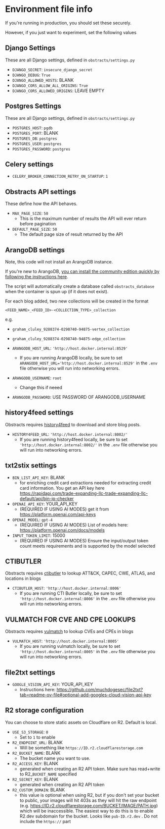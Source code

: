 # Environment file info

If you're running in production, you should set these securely.

However, if you just want to experiment, set the following values

## Django Settings

These are all Django settings, defined in `obstracts/settings.py`

* `DJANGO_SECRET`: `insecure_django_secret`
* `DJANGO_DEBUG`: `True`
* `DJANGO_ALLOWED_HOSTS`: BLANK
* `DJANGO_CORS_ALLOW_ALL_ORIGINS`: `True`
* `DJANGO_CORS_ALLOWED_ORIGINS`: LEAVE EMPTY

## Postgres Settings

These are all Django settings, defined in `obstracts/settings.py`

* `POSTGRES_HOST`: `pgdb`
* `POSTGRES_PORT`: BLANK
* `POSTGRES_DB`: `postgres`
* `POSTGRES_USER`: `postgres`
* `POSTGRES_PASSWORD`: `postgres`

## Celery settings

* `CELERY_BROKER_CONNECTION_RETRY_ON_STARTUP`: `1`

## Obstracts API settings

These define how the API behaves.

* `MAX_PAGE_SIZE`: `50`
	* This is the maximum number of results the API will ever return before pagination
* `DEFAULT_PAGE_SIZE`: `50`
	* The default page size of result returned by the API

## ArangoDB settings

Note, this code will not install an ArangoDB instance.

If you're new to ArangoDB, [you can install the community edition quickly by following the instructions here](https://arangodb.com/community-server/).

The script will automatically create a database called `obstracts_database` when the container is spun up (if it does not exist).

For each blog added, two new collections will be created in the format

`<FEED_NAME>_<FEED_ID>-<COLLECTION_TYPE>_collection`

e.g.

* `graham_cluley_9288374-0298740-94875-vertex_collection`
* `graham_cluley_9288374-0298740-94875-edge_collection`


* `ARANGODB_HOST_URL`: `'http://host.docker.internal:8529'`
	* If you are running ArangoDB locally, be sure to set `ARANGODB_HOST_URL='http://host.docker.internal:8529'` in the `.env` file otherwise you will run into networking errors.
* `ARANGODB_USERNAME`: `root`
	* Change this if neeed
* `ARANGODB_PASSWORD`: USE PASSWORD OF ARANGODB_USERNAME

## history4feed settings

Obstracts requires [history4feed](https://github.com/muchdogesec/history4feed) to download and store blog posts.

* `HISTORY4FEED_URL`: `'http://host.docker.internal:8002/'`
	* If you are running history4feed locally, be sure to set `'http://host.docker.internal:8002/'` in the `.env` file otherwise you will run into networking errors.

## txt2stix settings

* `BIN_LIST_API_KEY`: BLANK
	*  for enriching credit card extractions needed for extracting credit card information. You get an API key here https://rapidapi.com/trade-expanding-llc-trade-expanding-llc-default/api/bin-ip-checker
* `OPENAI_API_KEY`: YOUR_API_KEY
	* (REQUIRED IF USING AI MODES) get it from https://platform.openai.com/api-keys
* `OPENAI_MODEL`: `gpt-4`
	* (REQUIRED IF USING AI MODES) List of models here: https://platform.openai.com/docs/models
* `INPUT_TOKEN_LIMIT`: 15000
	* (REQUIRED IF USING AI MODES) Ensure the input/output token count meets requirements and is supported by the model selected

## CTIBUTLER

Obstracts requires [ctibutler](https://github.com/muchdogesec/ctibutler) to lookup ATT&CK, CAPEC, CWE, ATLAS, and locations in blogs

* `CTIBUTLER_HOST`: `'http://host.docker.internal:8006'`
	* If you are running CTI Butler locally, be sure to set `'http://host.docker.internal:8006'` in the `.env` file otherwise you will run into networking errors.

## VULMATCH FOR CVE AND CPE LOOKUPS

Obstracts requires [vulmatch](https://github.com/muchdogesec/vulmatch) to lookup CVEs and CPEs in blogs

* `VULMATCH_HOST`: `'http://host.docker.internal:8005'`
	* If you are running vulmatch locally, be sure to set `'http://host.docker.internal:8005'` in the `.env` file otherwise you will run into networking errors.

## file2txt settings

* `GOOGLE_VISION_API_KEY`: YOUR_API_KEY
	* Instructions here: https://github.com/muchdogesec/file2txt?tab=readme-ov-file#optional-add-googles-cloud-vision-api-key

## R2 storage configuration

You can choose to store static assets on Cloudflare on R2. Default is local.

* `USE_S3_STORAGE`: `0`
	* Set to `1` to enable
* `R2_ENDPOINT_URL`: BLANK
	* Will be something like `https://ID.r2.cloudflarestorage.com`
* `R2_BUCKET_NAME`: BLANK
	* The bucket name you want to use.
* `R2_ACCESS_KEY`: BLANK
	* generated when creating an R2 API token. Make sure has read+write to R2_`BUCKET_NAME` specified
* `R2_SECRET_KEY`: BLANK
	* generated when creating an R2 API token
* `R2_CUSTOM_DOMAIN`: BLANK
	* this value is optional when using R2, but if you don't set your bucket to public, your images will hit 403s as they will hit the raw endpoint (e.g. https://ID.r2.cloudflarestorage.com/BUCKET/IMAGE/PATH.jpg) which will be inaccessible. The easiest way to do this is to enable R2.dev subdomain for the bucket. Looks like `pub-ID.r2.dev` . Do not include the `https://` part